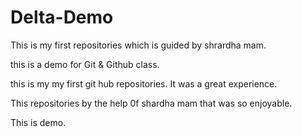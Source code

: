 # Delta-Demo
This is my first repositories which is guided by  shrardha mam.

this is a  demo for Git &amp; Github  class.

this is my my first git hub repositories. It was a great experience.

This repositories by the help 0f shardha mam that was so enjoyable.

This is demo.



